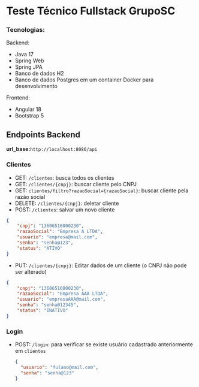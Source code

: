 # Teste Técnico Fullstack GrupoSC

### Tecnologias:

Backend:

- Java 17
- Spring Web
- Spring JPA
- Banco de dados H2
- Banco de dados Postgres em um container Docker para desenvolvimento

Frontend:

- Angular 18
- Bootstrap 5

## Endpoints Backend

**url_base:**`http://localhost:8080/api`

### Clientes

- GET: `/clientes`: busca todos os clientes
- GET: `/clientes/{cnpj}`: buscar cliente pelo CNPJ
- GET: `clientes/filtro?razaoSocial={razaoSocial}`: buscar cliente pela razão social
- DELETE: `/clientes/{cnpj}`: deletar cliente
- POST: `/clientes`: salvar um novo cliente

```json
{
	"cnpj": "13606516000230",
	"razaoSocial": "Empresa A LTDA",
	"usuario": "empresa@mail.com",
	"senha": "senha@123",
	"status": "ATIVO"
}
```

- PUT: `/clientes/{cnpj}`: Editar dados de um cliente (o CNPJ não pode ser alterado)

```json
{
	"cnpj": "13606516000230",
	"razaoSocial": "Empresa AAA LTDA",
	"usuario": "empresaAAA@mail.com",
	"senha": "senha@12345",
	"status": "INATIVO"
}
```

### Login

- POST: `/login`: para verificar se existe usuário cadastrado anteriormente em `clientes`

  ```json
  {
  	"usuario": "fulano@mail.com",
  	"senha": "senha@123"
  }
  ```

